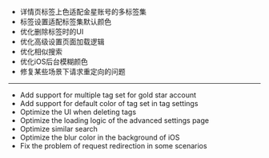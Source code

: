 - 详情页标签上色适配金星账号的多标签集
- 标签设置适配标签集默认颜色
- 优化删除标签时的UI
- 优化高级设置页面加载逻辑
- 优化相似搜索
- 优化iOS后台模糊颜色
- 修复某些场景下请求重定向的问题

------------------------------------------------------------------------------------------

- Add support for multiple tag set for gold star account
- Add support for default color of tag set in tag settings
- Optimize the UI when deleting tags
- Optimize the loading logic of the advanced settings page
- Optimize similar search
- Optimize the blur color in the background of iOS
- Fix the problem of request redirection in some scenarios